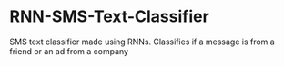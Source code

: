 # RNN-SMS-Text-Classifier
SMS text classifier made using RNNs. Classifies if a message is from a friend or an ad from a company
